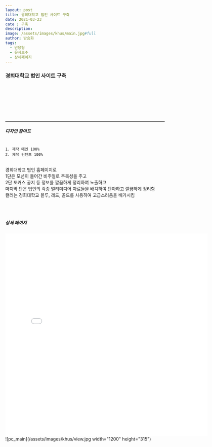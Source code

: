 ```yaml
---
layout: post
title: 경희대학교 법인 사이트 구축
date: 2021-03-23
cate : 구축
description:
image: /assets/images/khus/main.jpg#full
author: 방승화
tags:
  - 반응형
  - 유지보수
  - 상세페이지
---
```


<h3>경희대학교 법인 사이트 구축</h3>
<br><br><br><br><br><br>
<hr>

##### 디자인 참여도
<pre>
<code>
1. 제작 메인 100%
2. 제작 컨텐츠 100%
</code>
</pre>

<p>
경희대학교 법인 홈페이지로<br>
1단은 모션이 들어간 비주얼로 주목성을 주고<br>
2단 포커스 공지 등 정보를 깔끔하게 정리하여 노출하고 <br>
마지막 단은 법인의 각종 멀티미디어 자료들을 배치하여 단아하고 깔끔하게 정리함<br>
컬러는 경희대학교 블루, 레드, 골드를 사용하여 고급스러움을 배가시킴<br>
</p>
<br>
<br>

##### 상세 페이지
<iframe src="/assets/images/khus/view.jpg" width="640" height="640" frameborder="0" webkitallowfullscreen mozallowfullscreen allowfullscreen></iframe>
![pc_main](/assets/images/khus/view.jpg width="1200" height="315")

